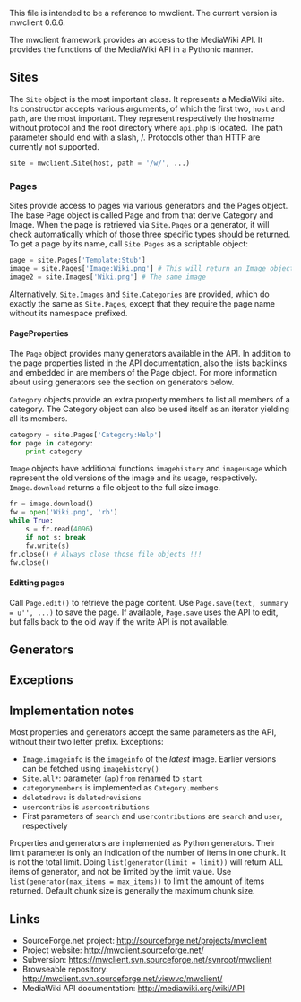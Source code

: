 This file is intended to be a reference to mwclient.
The current version is mwclient 0.6.6.

The mwclient framework provides an access to the MediaWiki API.
It provides the functions of the MediaWiki API in a Pythonic manner.

## Sites ##
The `Site` object is the most important class.
It represents a MediaWiki site.
Its constructor accepts various arguments,
of which the first two, `host` and `path`, are the most important.
They represent respectively
the hostname without protocol
and the root directory where `api.php` is located.
The path parameter should end with a slash, /.
Protocols other than HTTP are currently not supported.

```python
site = mwclient.Site(host, path = '/w/', ...)
```

### Pages ###
Sites provide access to pages via various generators and the Pages object.
The base Page object is called Page
and from that derive Category and Image.
When the page is retrieved via `Site.Pages` or a generator,
it will check automatically which of those three specific types
should be returned.
To get a page by its name, call `Site.Pages` as a scriptable object:

```python
page = site.Pages['Template:Stub']
image = site.Pages['Image:Wiki.png'] # This will return an Image object
image2 = site.Images['Wiki.png'] # The same image
```

Alternatively, `Site.Images` and `Site.Categories` are provided,
which do exactly the same as `Site.Pages`,
except that they require the page name without its namespace prefixed.

#### PageProperties ####
The `Page` object provides many generators available in the API.
In addition to the page properties listed in the API documentation,
also the lists backlinks and embedded in are members of the Page object. For more information about using generators
see the section on generators below.

`Category` objects provide an extra property members
to list all members of a category.
The Category object can also be used itself
as an iterator yielding all its members.

```python
category = site.Pages['Category:Help']
for page in category:
	print category
```

`Image` objects have additional functions `imagehistory` and `imageusage`
which represent the old versions of the image and its usage, respectively.
`Image.download` returns a file object to the full size image.

```python
fr = image.download()
fw = open('Wiki.png', 'rb')
while True:
	s = fr.read(4096)
	if not s: break
	fw.write(s)
fr.close() # Always close those file objects !!!
fw.close()
```

#### Editting pages ####
Call `Page.edit()` to retrieve the page content.
Use `Page.save(text, summary = u'', ...)` to save the page.
If available, `Page.save` uses the API to edit,
but falls back to the old way if the write API is not available.

## Generators ##

## Exceptions ##

## Implementation notes ##
Most properties and generators accept the same parameters as the API,
without their two letter prefix.
Exceptions:
* `Image.imageinfo` is the `imageinfo` of the *latest* image.
Earlier versions can be fetched using `imagehistory()`
* `Site.all*`: parameter `(ap)from` renamed to `start`
* `categorymembers` is implemented as `Category.members`
* `deletedrevs` is `deletedrevisions`
* `usercontribs` is `usercontributions`
* First parameters of `search` and `usercontributions`
  are `search` and `user`, respectively

Properties and generators are implemented as Python generators.
Their limit parameter is only an indication
of the number of items in one chunk.
It is not the total limit.
Doing `list(generator(limit = limit))` will return
ALL items of generator, and not be limited by the limit value.
Use `list(generator(max_items = max_items))`
to limit the amount of items returned.
Default chunk size is generally the maximum chunk size.

## Links ##
* SourceForge.net project: http://sourceforge.net/projects/mwclient
* Project website: http://mwclient.sourceforge.net/
* Subversion: https://mwclient.svn.sourceforge.net/svnroot/mwclient
* Browseable repository: http://mwclient.svn.sourceforge.net/viewvc/mwclient/
* MediaWiki API documentation: http://mediawiki.org/wiki/API
